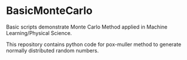 # BasicMonteCarlo
Basic scripts demonstrate Monte Carlo Method applied in Machine Learning/Physical Science.

This repository contains python code for pox-muller method to generate normally distributed random numbers.
  
